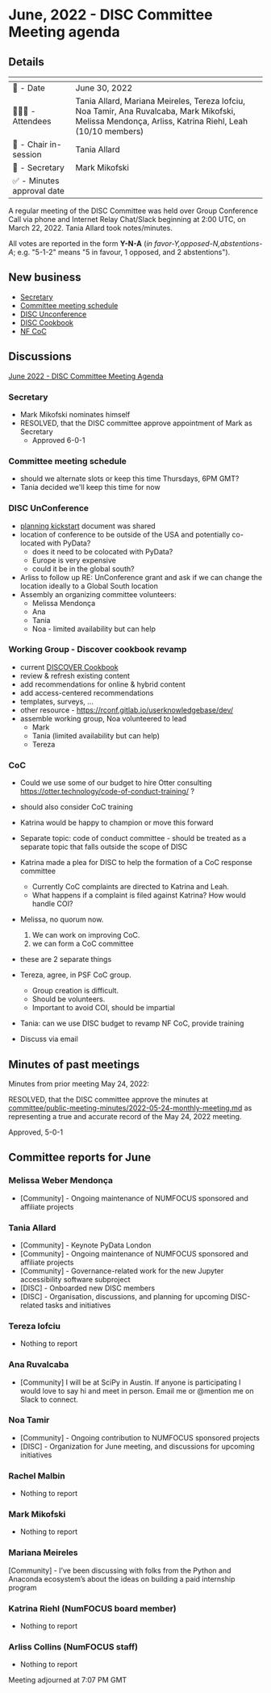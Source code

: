 # June, 2022 - DISC Committee Meeting agenda

## Details

| <!-- -->    | <!-- -->    |
|-----------|---|
| 📅 - Date | June 30, 2022 |
| 🙋🏽‍♀️ - Attendees | Tania Allard, Mariana Meireles, Tereza Iofciu, Noa Tamir, Ana Ruvalcaba, Mark Mikofski, Melissa Mendonça, Arliss, Katrina Riehl, Leah  (10/10 members) |
| 💬 - Chair in-session | Tania Allard  |
| 📝 - Secretary | Mark Mikofski  |
| ✅ - Minutes approval date |   |

A regular meeting of the DISC Committee was held over Group Conference Call via phone and Internet Relay Chat/Slack beginning at 2:00 UTC, on March 22, 2022. Tania Allard took notes/minutes.

All votes are reported in the form **Y-N-A** (*in favor-Y‚opposed-N‚abstentions-A*; e.g. "5-1-2" means "5 in favour, 1 opposed, and 2 abstentions").

## New business

* [Secretary](#secretary)
* [Committee meeting schedule](#committee-meeting-schedule)
* [DISC Unconference](#disc-unconference)
* [DISC Cookbook](#working-group---discover-cookbook-revamp)
* [NF CoC](#coc)

## Discussions
[June 2022 - DISC Committee Meeting Agenda](https://docs.google.com/document/d/1TI0xa1afsj_dXnGsEqRC4WYwVY-jQ_-hRi3OYmo549s/edit#)

### Secretary

* Mark Mikofski nominates himself
* RESOLVED, that the DISC committee approve appointment of Mark as Secretary
    * Approved 6-0-1

### Committee meeting schedule

* should we alternate slots or keep this time Thursdays, 6PM GMT?
* Tania decided we'll keep this time for now

### DISC UnConference
* [planning kickstart](https://docs.google.com/document/d/1t-00Q27QGK_8KxgniQT_iX66YAqf8o3dx9zj2jCz0qs/edit#) document was shared
* location of conference to be outside of the USA and potentially co-located with PyData?
    * does it need to be colocated with PyData?
    * Europe is very expensive
    * could it be in the global south?
* Arliss to follow up RE: UnConference grant and ask if we can change the location ideally to a Global South location
* Assembly an organizing committee volunteers:
    * Melissa Mendonça
    * Ana
    * Tania 
    * Noa - limited availability but can help

### Working Group - Discover cookbook revamp
* current [DISCOVER Cookbook](https://github.com/numfocus/DISCOVER-Cookbook)
* review & refresh existing content
* add recommendations for online & hybrid content
* add access-centered recommendations
* templates, surveys, ...
* other resource - https://rconf.gitlab.io/userknowledgebase/dev/ 
* assemble working group, Noa volunteered to lead
    * Mark
    * Tania (limited availability but can help)
    * Tereza

### CoC

* Could we use some of our budget to hire Otter consulting https://otter.technology/code-of-conduct-training/ ?
* should also consider CoC training
* Katrina would be happy to champion or move this forward
* Separate topic: code of conduct committee - should be treated as a separate topic that falls outside the scope of DISC

* Katrina made a plea for DISC to help the formation of a CoC response committee
    * Currently CoC complaints are directed to Katrina and Leah.
    * What happens if a complaint is filed against Katrina? How would handle COI?
* Melissa, no quorum now.

    1. We can work on improving CoC. 
    2. we can form a CoC committee

* these are 2 separate things
* Tereza, agree, in PSF CoC group.
    * Group creation is difficult.
    * Should be volunteers.
    * Important to avoid COI, should be impartial
* Tania: can we use DISC budget to revamp NF CoC, provide training
* Discuss via email

## Minutes of past meetings

Minutes from prior meeting May 24, 2022:

RESOLVED, that the DISC committee approve the minutes at [committee/public-meeting-minutes/2022-05-24-monthly-meeting.md](./committee/public-meeting-minutes/2022-05-24-monthly-meeting.md) as representing a true and accurate record of the May 24, 2022 meeting.

Approved, 5-0-1

## Committee reports for June

### Melissa Weber Mendonça
* [Community] - Ongoing maintenance of NUMFOCUS sponsored and affiliate projects

### Tania Allard 
* [Community] - Keynote PyData London
* [Community] - Ongoing maintenance of NUMFOCUS sponsored and affiliate projects
* [Community] - Governance-related work for the new Jupyter accessibility software subproject
* [DISC] - Onboarded new DISC members 
* [DISC] - Organisation, discussions, and planning for upcoming DISC-related tasks and initiatives

### Tereza Iofciu
* Nothing to report

### Ana Ruvalcaba
* [Community] I will be at SciPy in Austin. If anyone is participating I would love to say hi and meet in person. Email me or @mention me on Slack to  connect.

### Noa Tamir
* [Community] - Ongoing contribution to NUMFOCUS sponsored projects
* [DISC] - Organization for June meeting, and discussions for upcoming initiatives

### Rachel Malbin
* Nothing to report

### Mark Mikofski
* Nothing to report

### Mariana Meireles
[Community] - I’ve been discussing with folks from the Python and Anaconda ecosystem’s about the ideas on building a paid internship program

### Katrina Riehl (NumFOCUS board member)
* Nothing to report

### Arliss Collins (NumFOCUS staff)
* Nothing to report


Meeting adjourned at 7:07 PM GMT
